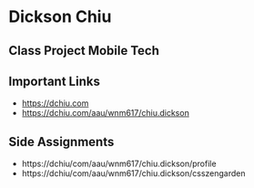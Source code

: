 # Dickson Chiu

## Class Project Mobile Tech

## Important Links

- https://dchiu.com
- https://dchiu.com/aau/wnm617/chiu.dickson

## Side Assignments
- https://dchiu/com/aau/wnm617/chiu.dickson/profile
- https://dchiu/com/aau/wnm617/chiu.dickson/csszengarden